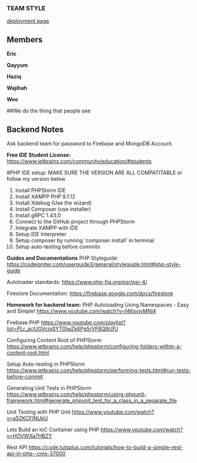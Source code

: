 ### TEAM STYLE

[deployment page](https://accedie-xcd.github.io/Team-Style-Software-Engineering/)

## Members

**Eric**

**Qayyum**

**Haziq**

**Wajihah**

**Wee**

##We do the thing that people see










## Backend Notes

Ask backend team for password to Firebase and MongoDB Account.


**Free IDE Student License:**
https://www.jetbrains.com/community/education/#students

#PHP IDE setup: MAKE SURE THE VERSION ARE ALL COMPATITABLE or follow my version below
 1. Install PHPStorm IDE
 2. Install XAMPP PHP 8.1.12
 3. Install Xdebug (Use the wizard)
 4. Install Composer (use installer)
 5. Install gRPC 1.43.0
 6. Connect to the GitHub project through PHPStorm
 7. Integrate XAMPP with IDE
 8. Setup IDE Interpreter
 9. Setup composer by running 'composer install' in terminal
 9. Setup auto-testing before commits

**Guides and Documentations**
PHP Styleguide:
https://codeigniter.com/userguide3/general/styleguide.html#php-style-guide

Autoloader standards:
https://www.php-fig.org/psr/psr-4/

Firestore Documentation:
https://firebase.google.com/docs/firestore
 
**Homework for backend team:**
PHP Autoloading Using Namespaces - Easy and Simple!
https://www.youtube.com/watch?v=f46svjvMNI4

Firebase PHP
https://www.youtube.com/playlist?list=PLr_acfJGVciqSYT0IwZk6Pg5rVF8Q9UPJ

Configuring Content Root of PHPStorm
https://www.jetbrains.com/help/phpstorm/configuring-folders-within-a-content-root.html

Setup Auto-testing in PHPStorm
https://www.jetbrains.com/help/phpstorm/performing-tests.html#run-tests-before-commit

Generating Unit Tests in PHPStorm
https://www.jetbrains.com/help/phpstorm/using-phpunit-framework.html#generate_phpunit_test_for_a_class_in_a_separate_file

Unit Testing with PHP Unit
https://www.youtube.com/watch?v=a5ZKCFINUkU

Lets Build an IoC Container using PHP
https://www.youtube.com/watch?v=HOVWXa7HBZY

Rest API
https://code.tutsplus.com/tutorials/how-to-build-a-simple-rest-api-in-php--cms-37000

